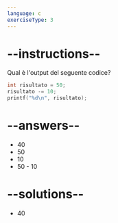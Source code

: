 ```yaml
---
language: c
exerciseType: 3
---
```


# --instructions--

Qual è l'output del seguente codice?
```c
int risultato = 50;
risultato -= 10;
printf("%d\n", risultato);
```

# --answers--

- 40
- 50
- 10
- 50 - 10

# --solutions--

- 40
